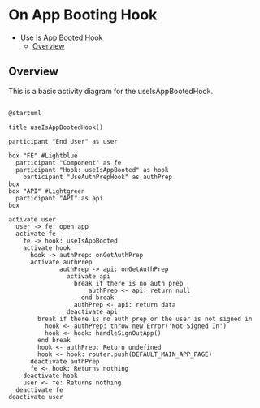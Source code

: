 # On App Booting Hook

<!-- TOC -->

- [Use Is App Booted Hook](#use-is-app-booted-hook)
  - [Overview](#overview)

<!-- /TOC -->

## Overview
This is a basic activity diagram for the useIsAppBootedHook.


```plantuml

@startuml

title useIsAppBootedHook()

participant "End User" as user

box "FE" #Lightblue
  participant "Component" as fe
  participant "Hook: useIsAppBooted" as hook
	participant "UseAuthPrepHook" as authPrep
box
box "API" #Lightgreen
  participant "API" as api
box

activate user
  user -> fe: open app
  activate fe
    fe -> hook: useIsAppBooted
    activate hook
      hook -> authPrep: onGetAuthPrep
      activate authPrep
			  authPrep -> api: onGetAuthPrep
				activate api
				  break if there is no auth prep
					  authPrep <- api: return null
					end break
				  authPrep <- api: return data
				deactivate api
        break if there is no auth prep or the user is not signed in
          hook <- authPrep: throw new Error('Not Signed In')
          hook <- hook: handleSignOutApp()
        end break
        hook <- authPrep: Return undefined
        hook <- hook: router.push(DEFAULT_MAIN_APP_PAGE)
      deactivate authPrep
      fe <- hook: Returns nothing
    deactivate hook
    user <- fe: Returns nothing
  deactivate fe
deactivate user





